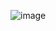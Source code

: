 ![image](https://user-images.githubusercontent.com/38088886/109761513-1632f700-7be8-11eb-9ccf-4c2fe1059943.png)
